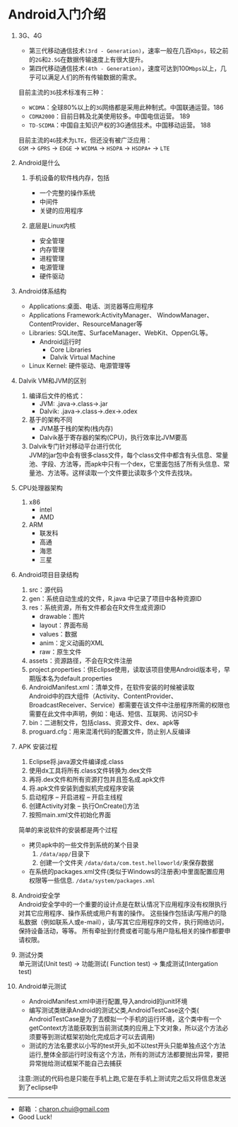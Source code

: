 Android入门介绍
===

1. 3G、4G
    - 第三代移动通信技术`(3rd - Generation)`，速率一般在几百`Kbps`，较之前的`2G`和`2.5G`在数据传输速度上有很大提升。
    - 第四代移动通信技术`(4th - Generation)`，速度可达到100`Mbps`以上，几乎可以满足人们的所有传输数据的需求。
    
    目前主流的`3G`技术标准有三种：
    - `WCDMA`：全球80%以上的`3G`网络都是采用此种制式。中国联通运营。186
    - `CDMA2000`：目前日韩及北美使用较多。中国电信运营。 189
    - `TD-SCDMA`：中国自主知识产权的3G通信技术。中国移动运营。 188 

    目前主流的`4G`技术为`LTE`，但还没有被广泛应用：    
    `GSM` → `GPRS` → `EDGE` → `WCDMA` → `HSDPA` → `HSDPA+` → `LTE`
    
2. Android是什么
    1. 手机设备的软件栈内存，包括
    	- 一个完整的操作系统
    	- 中间件
    	- 关键的应用程序
	
	2. 底层是Linux内核
    	- 安全管理
    	- 内存管理
    	- 进程管理
    	- 电源管理
    	- 硬件驱动

3. Android体系结构
    - Applications:桌面、电话、浏览器等应用程序
    - Applications Framework:ActivityManager、 WindowManager、ContentProvider、ResourceManager等     
    - Libraries: SQLite库、SurfaceManager、WebKit、OppenGL等。
        - Android运行时
            - Core Libraries
            - Dalvik Virtual Machine
    - Linux Kernel: 硬件驱动、电源管理等

4. Dalvik VM和JVM的区别
    1. 编译后文件的格式： 
        - JVM: .java->.class->.jar
        - Dalvik: .java->.class->.dex->.odex
    2. 基于的架构不同
        - JVM基于栈的架构(栈内存)
        - Dalvik基于寄存器的架构(CPU)，执行效率比JVM要高
    3. Dalvik专门针对移动平台进行优化     
        JVM的jar包中会有很多class文件，每个class文件中都含有头信息、常量池、字段、方法等，而apk中只有一个dex，它里面包括了所有头信息、常量池、方法等。这样读取一个文件要比读取多个文件去找块。  

5. CPU处理器架构
    1. x86
        - intel
        - AMD
    2. ARM
        - 联发科
        - 高通
        - 海思
        - 三星

6. Android项目目录结构
    1. src：源代码
    2. gen：系统自动生成的文件，R.java 中记录了项目中各种资源ID
    3. res：系统资源，所有文件都会在R文件生成资源ID
        - drawable：图片
        - layout：界面布局
        - values：数据
        - anim：定义动画的XML
        - raw：原生文件
    4. assets：资源路径，不会在R文件注册
    5. project.properties：供Eclipse使用，读取该项目使用Android版本号，早期版本名为default.properties
    6. AndroidManifest.xml：清单文件，在软件安装的时候被读取      
        Android中的四大组件（Activity、ContentProvider、BroadcastReceiver、Service）都需要在该文件中注册程序所需的权限也需要在此文件中声明，例如：电话、短信、互联网、访问SD卡
    7. bin：二进制文件，包括class、资源文件、dex、apk等
    8. proguard.cfg：用来混淆代码的配置文件，防止别人反编译

7. APK 安装过程
    1. Eclipse将.java源文件编译成.class
    2. 使用dx工具将所有.class文件转换为.dex文件
    3. 再将.dex文件和所有资源打包并且签名成.apk文件
    4. 将.apk文件安装到虚拟机完成程序安装
    5. 启动程序 – 开启进程 – 开启主线程
    6. 创建Activity对象 – 执行OnCreate()方法
    7. 按照main.xml文件初始化界面

    简单的来说软件的安装都是两个过程
    - 拷贝apk中的一些文件到系统的某个目录      
	    1. `/data/app/`目录下   
	    2. 创建一个文件夹 `/data/data/com.test.helloworld/`来保存数据  
    - 在系统的packages.xml文件(类似于Windows的注册表)中里面配置应用权限等一些信息.  `/data/system/packages.xml`
    
8. Android安全学    
    Android安全学中的一个重要的设计点是在默认情况下应用程序没有权限执行对其它应用程序、操作系统或用户有害的操作。
	这些操作包括读/写用户的隐私数据（例如联系人或e-mail），读/写其它应用程序的文件，执行网络访问，保持设备活动，等等。 
	所有牵扯到付费或者可能与用户隐私相关的操作都要申请权限。

9. 测试分类    
    单元测试(Unit test) -> 功能测试( Function test) -> 集成测试(Intergation test)
	
10. Android单元测试
    - AndroidManifest.xml中进行配置,导入android的junit环境
    - 编写测试类继承Android的测试父类,AndroidTestCase这个类( AndroidTestCase是为了去模拟一个手机的运行环境，这个类中有一个getContext方法能获取到当前测试类的应用上下文对象，所以这个方法必须要等到测试框架初始化完成后才可以去调用)
    - 测试的方法名要求以小写的test开头,如不以test开头只能单独点这个方法运行,整体全部运行时没有这个方法，所有的测试方法都要抛出异常，要把异常抛给测试框架不能自己去捕获
 
    注意:测试的代码也是只能在手机上跑,它是在手机上测试完之后又将信息发送到了eclipse中


---

- 邮箱 ：charon.chui@gmail.com  
- Good Luck! 
